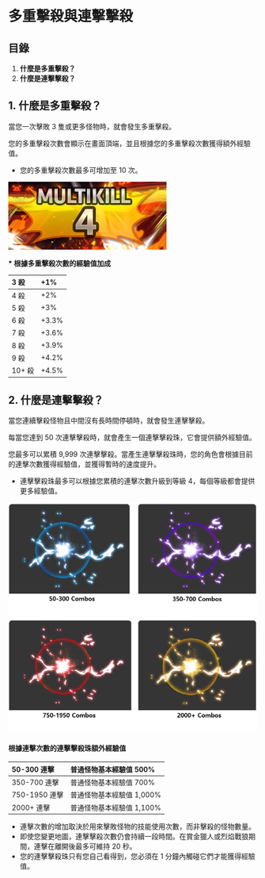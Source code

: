 # 多重擊殺與連擊擊殺
## 目錄
1.  **什麼是多重擊殺？**
2.  **什麼是連擊擊殺？**
## 1. 什麼是多重擊殺？

當您一次擊敗 3 隻或更多怪物時，就會發生多重擊殺。

您的多重擊殺次數會顯示在畫面頂端，並且根據您的多重擊殺次數獲得額外經驗值。

*   您的多重擊殺次數最多可增加至 10 次。

![](images/msn-101/beginners-guide/monster-and-dungeon/image_1747236347039_487.png)

**\* 根據多重擊殺次數的經驗值加成**

| 3 殺 | +1% |
|:---|:---|
| 4 殺 | +2% |
| 5 殺 | +3% |
| 6 殺 | +3.3% |
| 7 殺 | +3.6% |
| 8 殺 | +3.9% |
| 9 殺 | +4.2% |
| 10+ 殺 | +4.5% |

## 2. 什麼是連擊擊殺？

當您連續擊殺怪物且中間沒有長時間停頓時，就會發生連擊擊殺。

每當您達到 50 次連擊擊殺時，就會產生一個連擊擊殺珠，它會提供額外經驗值。

您最多可以累積 9,999 次連擊擊殺。當產生連擊擊殺珠時，您的角色會根據目前的連擊次數獲得經驗值，並獲得暫時的速度提升。

*   連擊擊殺珠最多可以根據您累積的連擊次數升級到等級 4，每個等級都會提供更多經驗值。

![](images/msn-101/beginners-guide/monster-and-dungeon/image_1747236347039_946.png)

#### 根據連擊次數的連擊擊殺珠額外經驗值

| 50-300 連擊 | 普通怪物基本經驗值 500% |
|:---|:---|
| 350-700 連擊 | 普通怪物基本經驗值 700% |
| 750-1950 連擊 | 普通怪物基本經驗值 1,000% |
| 2000+ 連擊 | 普通怪物基本經驗值 1,100% |

*   連擊次數的增加取決於用來擊敗怪物的技能使用次數，而非擊殺的怪物數量。
*   即使您變更地圖，連擊擊殺次數仍會持續一段時間。在賞金獵人或烈焰戰狼期間，連擊在離開後最多可維持 20 秒。
*   您的連擊擊殺珠只有您自己看得到，您必須在 1 分鐘內觸碰它們才能獲得經驗值。